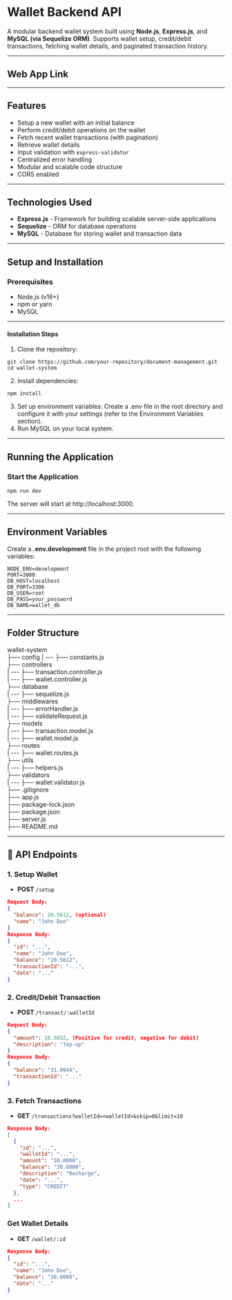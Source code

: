 # Wallet Backend API

A modular backend wallet system built using **Node.js**, **Express.js**, and **MySQL (via Sequelize ORM)**. Supports wallet setup, credit/debit transactions, fetching wallet details, and paginated transaction history.

---

## Web App Link



---

## Features

- Setup a new wallet with an initial balance
- Perform credit/debit operations on the wallet
- Fetch recent wallet transactions (with pagination)
- Retrieve wallet details
- Input validation with `express-validator`
- Centralized error handling
- Modular and scalable code structure
- CORS enabled

---

## Technologies Used

- **Express.js** - Framework for building scalable server-side applications
- **Sequelize** - ORM for database operations
- **MySQL** - Database for storing wallet and transaction data

---

## Setup and Installation

### Prerequisites
- Node.js (v16+)
- npm or yarn
- MySQL

---

#### Installation Steps
1. Clone the repository:
```
git clone https://github.com/your-repository/document-management.git
cd wallet-system
```
2. Install dependencies:
```
npm install
```
3. Set up environment variables: Create a .env file in the root directory and configure it with your settings (refer to the Environment Variables section).
4. Run MySQL on your local system.

---

## Running the Application
### Start the Application
```
npm run dev
```
The server will start at http://localhost:3000.

---

## Environment Variables

Create a **.env.development** file in the project root with the following variables:
```
NODE_ENV=development
PORT=3000
DB_HOST=localhost
DB_PORT=3306
DB_USER=root
DB_PASS=your_password
DB_NAME=wallet_db
```

---

## Folder Structure

wallet-system <br>
├── config <be>
| --- ├── constants.js <br>
├── controllers <br>
| --- ├── transaction.controller.js <br>
| --- ├── wallet.controller.js <br>
├── database <br>
| --- ├── sequelize.js <br>
├── middlewares <br>
| --- ├── errorHandler.js <br>
| --- ├── validateRequest.js <br>
├── models <br>
| --- ├── transaction.model.js <br>
| --- ├── wallet.model.js <br>
├── routes <br>
| --- ├── wallet.routes.js <br>
├── utils <br>
| --- ├── helpers.js <br>
├── validators <br>
| --- ├── wallet.validator.js <br>
├── .gitignore <br>
├── app.js <br>
├── package-lock.json <br>
├── package.json <br>
├── server.js <br>
├── README.md <br>

---

## 🧾 API Endpoints

### 1. Setup Wallet

- **POST** `/setup`
```json
Request Body:
{
  "balance": 20.5612, (optional)
  "name": "John Doe"
}
Response Body:
{
  "id": "...",
  "name": "John Doe",
  "balance": "20.5612",
  "transactionId": "...",
  "date": "..."
}
```

### 2. Credit/Debit Transaction
- **POST** `/transact/:walletId`
```json
Request Body:
{
  "amount": 10.5032, (Positive for credit, negative for debit)
  "description": "Top-up"
}
Response Body:
{
  "balance": "31.0644",
  "transactionId": "..."
}
```

### 3. Fetch Transactions
- **GET** `/transactions?walletId=<walletId>&skip=0&limit=10`
```json
Response Body:
[
  {
    "id": "...",
    "walletId": "...",
    "amount": "10.0000",
    "balance": "30.0000",
    "description": "Recharge",
    "date": "...",
    "type": "CREDIT"
  },
  ...
]
```

### Get Wallet Details
- **GET** `/wallet/:id`
```json
Response Body:
{
  "id": "...",
  "name": "John Doe",
  "balance": "30.0000",
  "date": "..."
}
```
